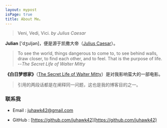 ```yaml
---
layout: mypost
isPage: true
title: About Me。
---
```


> Veni, Vedi, Vici.  *by Julius Caesar*

**Julian** ['dʒuljən]，便是源于凯撒大帝（[Julius Caesar](https://en.wikipedia.org/wiki/Julius_Caesar)）。


> To see the world, things dangerous to come to, to see behind walls, draw closer, to find each other, and to feel. That is the purpose of life. --*The Secret Life of Walter Mitty*

**《白日梦想家》**（[The Secret Life of Walter Mitty](https://movie.douban.com/subject/2133323/)）是对我影响蛮大的一部电影。


> 引用的两段话都是在阐释同一问题，这也是我的博客目的之一。


### 联系我

- Email : juhawk42@gmail.com

- GitHub : [https://github.com/juhawk42](https://github.com/juhawk42)
